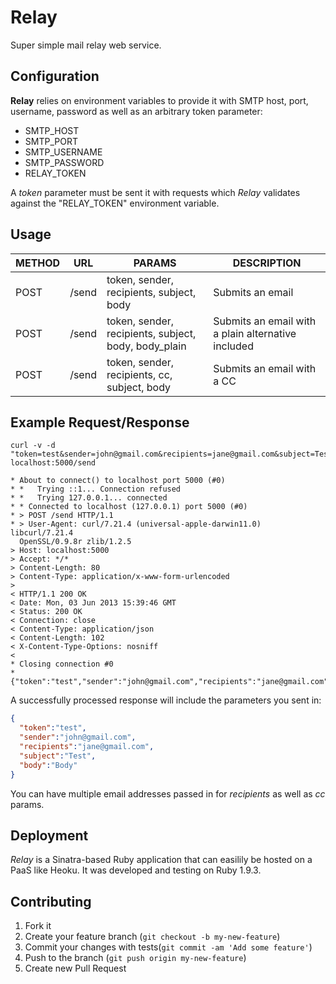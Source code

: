 Relay
======

Super simple mail relay web service.

## Configuration

**Relay** relies on environment variables to provide it with SMTP host,
 port, username, password as well as an arbitrary token parameter:

- SMTP_HOST
- SMTP_PORT
- SMTP_USERNAME
- SMTP_PASSWORD
- RELAY_TOKEN

A *token* parameter must be sent it with requests which
*Relay* validates against the "RELAY_TOKEN" environment variable.

## Usage

| METHOD | URL   | PARAMS                                               | DESCRIPTION                                        |
| ------ | ---   | ------                                               | -----------                                        |
| POST   | /send | token, sender, recipients, subject, body             | Submits an email                                   |
| POST   | /send | token, sender, recipients, subject, body, body_plain | Submits an email with a plain alternative included |
| POST   | /send | token, sender, recipients, cc, subject, body         | Submits an email with a CC                         |

## Example Request/Response

```
curl -v -d
"token=test&sender=john@gmail.com&recipients=jane@gmail.com&subject=Test&body=Body"
localhost:5000/send
```

```
* About to connect() to localhost port 5000 (#0)
* *   Trying ::1... Connection refused
* *   Trying 127.0.0.1... connected
* * Connected to localhost (127.0.0.1) port 5000 (#0)
* > POST /send HTTP/1.1
* > User-Agent: curl/7.21.4 (universal-apple-darwin11.0) libcurl/7.21.4
  OpenSSL/0.9.8r zlib/1.2.5
> Host: localhost:5000
> Accept: */*
> Content-Length: 80
> Content-Type: application/x-www-form-urlencoded
>
< HTTP/1.1 200 OK
< Date: Mon, 03 Jun 2013 15:39:46 GMT
< Status: 200 OK
< Connection: close
< Content-Type: application/json
< Content-Length: 102
< X-Content-Type-Options: nosniff
<
* Closing connection #0
*
{"token":"test","sender":"john@gmail.com","recipients":"jane@gmail.com","subject":"Test","body":"Body"}
```

A successfully processed response will include the parameters you sent
in:

```json
{
  "token":"test",
  "sender":"john@gmail.com",
  "recipients":"jane@gmail.com",
  "subject":"Test",
  "body":"Body"
}
```

You can have multiple email addresses passed in for *recipients* as well
as *cc* params.

## Deployment
*Relay* is a Sinatra-based Ruby application that can easilily be hosted
 on a PaaS like Heoku. It was developed and testing on Ruby 1.9.3.

## Contributing

1. Fork it
2. Create your feature branch (`git checkout -b my-new-feature`)
3. Commit your changes with tests(`git commit -am 'Add some feature'`)
4. Push to the branch (`git push origin my-new-feature`)
5. Create new Pull Request

